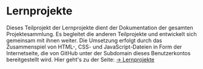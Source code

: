
# Lernprojekte

Dieses Teilprojekt der Lernprojekte dient der Dokumentation der gesamten Projektesammlung. Es begleitet die anderen Teilprojekte und entwickelt sich gemeinsam mit ihnen weiter. Die Umsetzung erfolgt durch das Zusammenspiel von HTML-, CSS- und JavaScript-Dateien in Form der Internetseite, die von GitHub unter der Subdomain dieses Benutzerkontos bereitgestellt wird. Hier geht's zu der Seite: [→ Lernprojekte](https://lernprojekte.github.io/)
